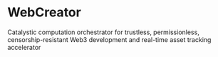 # WebCreator
Catalystic computation orchestrator for trustless, permissionless, censorship-resistant Web3 development and real-time asset tracking accelerator
